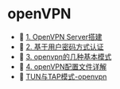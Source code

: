 # openVPN

* 📄 [1. OpenVPN Server搭建](openVPN/1.%20OpenVPN%20Server搭建.md)
* 📄 [2. 基于用户密码方式认证](openVPN/2.%20基于用户密码方式认证.md)
* 📄 [3. openvpn的几种基本模式](openVPN/3.%20openvpn的几种基本模式.md)
* 📄 [4. openVPN配置文件详解](openVPN/4.%20openVPN配置文件详解.md)
* 📄 [TUN与TAP模式-openvpn ](openVPN/TUN与TAP模式-openvpn%20.md)

‍
